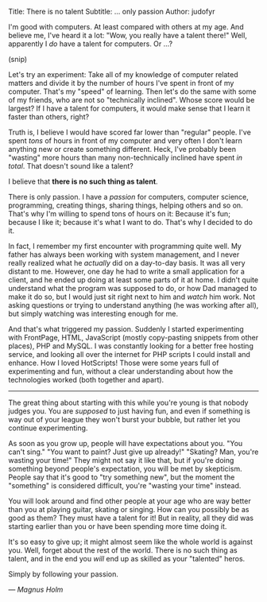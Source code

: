 Title: There is no talent
Subtitle: ... only passion
Author: judofyr

I'm good with computers. At least compared with others at my age. And believe
me, I've heard it a lot: "Wow, you really have a talent there!" Well,
apparently I *do* have a talent for computers. Or ...?

(snip)

Let's try an experiment: Take all of my knowledge of computer related matters
and divide it by the number of hours I've spent in front of my computer.
That's my "speed" of learning. Then let's do the same with some of my
friends, who are not so "technically inclined". Whose score would be largest?
If I have a talent for computers, it would make sense that I learn it faster
than others, right?

Truth is, I believe I would have scored far lower than "regular" people. I've
spent *tons* of hours in front of my computer and very often I don't learn
anything new or create something different. Heck, I've probably been
"wasting" more hours than many non-technically inclined have spent *in
total*. That doesn't sound like a talent?

I believe that **there is no such thing as talent**.

There is only passion. I have a *passion* for computers, computer science,
programming, creating things, sharing things, helping others and so on.
That's why I'm willing to spend tons of hours on it: Because it's fun;
because I like it; because it's what I want to do. That's why I decided to do
it.

In fact, I remember my first encounter with programming quite well. My father
has always been working with system management, and I never really realized
what he *actually* did on a day-to-day basis. It was all very distant to me.
However, one day he had to write a small application for a client, and he
ended up doing at least some parts of it at home. I didn't quite understand
what the program was supposed to do, or how Dad managed to make it do so, but
I would just sit right next to him and *watch* him work. Not asking questions
or trying to understand anything (he was working after all), but simply
watching was interesting enough for me.

And that's what triggered my passion. Suddenly I started experimenting with
FrontPage, HTML, JavaScript (mostly copy-pasting snippets from other places),
PHP and MySQL. I was constantly looking for a better free hosting service,
and looking all over the internet for PHP scripts I could install and enhance.
How I loved HotScripts! Those were some years full of experimenting and fun,
without a clear understanding about how the technologies worked (both
together and apart).

<hr>

The great thing about starting with this while you're young is that nobody
judges you. You are *supposed* to just having fun, and even if something is
way out of your league they won't burst your bubble, but rather let you
continue experimenting.

As soon as you grow up, people will have expectations about you. "You can't
sing." "You want to paint? Just give up already!" "Skating? Man, you're
wasting your time!" They might not say it like that, but if you're doing
something beyond people's expectation, you will be met by skepticism. People
say that it's good to "try something new", but the moment the "something" is
considered difficult, you're "wasting your time" instead.

You will look around and find other people at your age who are way better
than you at playing guitar, skating or singing. How can you possibly be as
good as them? They must have a talent for it! But in reality, all they did
was starting earlier than you or have been spending more time doing it.

It's so easy to give up; it might almost seem like the whole world is against
you. Well, forget about the rest of the world. There is no such thing as
talent, and in the end you *will* end up as skilled as your "talented" heros.

Simply by following your passion.

*— Magnus Holm*
